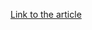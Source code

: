 [Link to the article](https://www.welivesecurity.com/2014/10/21/myths-about-malware-exploit-is-the-same-as-malware/)
